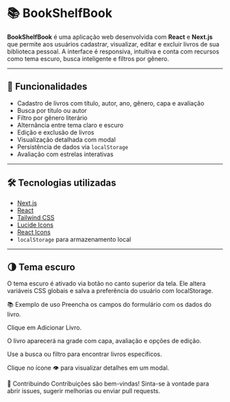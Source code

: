 # 📚 BookShelfBook

**BookShelfBook** é uma aplicação web desenvolvida com **React** e **Next.js** que permite aos usuários cadastrar, visualizar, editar e excluir livros de sua biblioteca pessoal. A interface é responsiva, intuitiva e conta com recursos como tema escuro, busca inteligente e filtros por gênero.

---

## 🚀 Funcionalidades

- Cadastro de livros com título, autor, ano, gênero, capa e avaliação
- Busca por título ou autor
- Filtro por gênero literário
- Alternância entre tema claro e escuro
- Edição e exclusão de livros
- Visualização detalhada com modal
- Persistência de dados via `localStorage`
- Avaliação com estrelas interativas

---

## 🛠️ Tecnologias utilizadas

- [Next.js](https://nextjs.org/)
- [React](https://react.dev/)
- [Tailwind CSS](https://tailwindcss.com/)
- [Lucide Icons](https://lucide.dev/)
- [React Icons](https://react-icons.github.io/react-icons/)
- `localStorage` para armazenamento local

---


## 🌗 Tema escuro
O tema escuro é ativado via botão no canto superior da tela. Ele altera variáveis CSS globais e salva a preferência do usuário com localStorage.

📚 Exemplo de uso
Preencha os campos do formulário com os dados do livro.

Clique em Adicionar Livro.

O livro aparecerá na grade com capa, avaliação e opções de edição.

Use a busca ou filtro para encontrar livros específicos.

Clique no ícone 👁 para visualizar detalhes em um modal.

🧠 Contribuindo
Contribuições são bem-vindas! Sinta-se à vontade para abrir issues, sugerir melhorias ou enviar pull requests.
